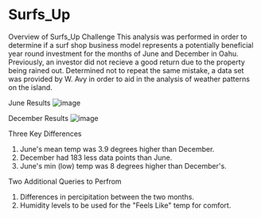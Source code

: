 # Surfs_Up

Overview of Surfs_Up Challenge
This analysis was performed in order to determine if a surf shop business model represents a potentially beneficial year round investment for the months of June and December in Oahu. Previously, an investor did not recieve a good return due to the property being rained out. Determined not to repeat the same mistake, a data set was provided by W. Avy in order to aid in the analysis of weather patterns on the island. 

June Results
![image](https://user-images.githubusercontent.com/105396400/178625956-20e377c5-0bc1-441d-954b-fc775fdc86b2.png)


December Results
![image](https://user-images.githubusercontent.com/105396400/178625905-45169de2-4254-4a45-9123-bb1d9da3ad5d.png)


Three Key Differences
1.  June's mean temp was 3.9 degrees higher than December.
2.  December had 183 less data points than June.
3.  June's min (low) temp was 8 degrees higher than December's.

Two Additional Queries to Perfrom
1.  Differences in percipitation between the two months.
2.  Humidity levels to be used for the "Feels Like" temp for comfort.
